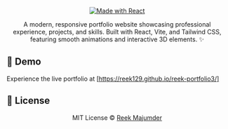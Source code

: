 <div align="center">



[![Made with React](https://img.shields.io/badge/Made%20with-React-61DAFB?style=flat-square&logo=react)](https://reactjs.org)

<p align="center">A modern, responsive portfolio website showcasing professional experience, projects, and skills. Built with React, Vite, and Tailwind CSS, featuring smooth animations and interactive 3D elements. ✨</p>

</div>


## 🚀 Demo

Experience the live portfolio at [https://reek129.github.io/reek-portfolio3/]



## 📄 License

<div align="center">

MIT License © [Reek Majumder](LICENSE)


</div>

